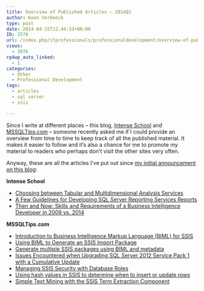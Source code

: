 ```yaml
---
title: Overview of Published Articles – 2014Q1
author: Koen Verbeeck
type: post
date: 2014-04-15T12:44:53+00:00
ID: 2576
url: /index.php/itprofessionals/professionaldevelopment/overview-of-published-articles-2014q1/
views:
  - 3976
rp4wp_auto_linked:
  - 1
categories:
  - Other
  - Professional Development
tags:
  - articles
  - sql server
  - ssis

---
```

Since I write at different places &#8211; this blog, [Intense School][1] and [MSSQLTips.com][2] &#8211; someone recently asked me if I could provide an overview from time to time to keep track of all the published material. It makes it easier to follow and it&#8217;s also a chance for me to promote my material to readers who perhaps don&#8217;t visit the other sites very often.

Anyway, these are all the articles I&#8217;ve put out since [my initial announcement on this blog][3]:

**Intense School**

  * [Choosing between Tabular and Multidimensional Analysis Services][4]
  * [A Few Guidelines for Developing SQL Server Reporting Services Reports][5]
  * [Then and Now: Skills and Requirements of a Business Intelligence Developer in 2009 vs. 2014][6]

**MSSQLTips.com**

  * [Introduction to Business Intelligence Markup Language (BIML) for SSIS][7]
  * [Using BIML to Generate an SSIS Import Package][8]
  * [Generate multiple SSIS packages using BIML and metadata][9]
  * [Issues Encountered when Upgrading SQL Server 2012 Service Pack 1 with a Cumulative Update][10]
  * [Managing SSIS Security with Database Roles][11]
  * [Using hash values in SSIS to determine when to insert or update rows][12]
  * [Simple Text Mining with the SSIS Term Extraction Component][13]

 [1]: http://www.intenseschool.com/
 [2]: http://www.mssqltips.com/
 [3]: /index.php/itprofessionals/professionaldevelopment/the-times-they-are-a/
 [4]: http://resources.intenseschool.com/choosing-between-tabular-and-multidimensional-analysis-services/
 [5]: http://resources.intenseschool.com/a-few-guidelines-for-developing-reporting-services-reports/
 [6]: http://resources.intenseschool.com/then-now-skills-requir-business-intell-dev-2009-2014/
 [7]: http://www.mssqltips.com/sqlservertip/3094/introduction-to-business-intelligence-markup-language-(biml)-for-ssis/
 [8]: http://www.mssqltips.com/sqlservertip/3115/using-biml-to-generate-an-ssis-import-package/
 [9]: http://www.mssqltips.com/sqlservertip/3124/generate-multiple-ssis-packages-using-biml-and-metadata/
 [10]: http://www.mssqltips.com/sqlservertip/3125/issues-encountered-when-upgrading-sql-server-2012-service-pack-1-with-a-cumulative-update/
 [11]: http://www.mssqltips.com/sqlservertip/3153/managing-ssis-security-with-database-roles/
 [12]: http://www.mssqltips.com/sqlservertip/3170/using-hash-values-in-ssis-to-determine-when-to-insert-or-update-rows/
 [13]: http://www.mssqltips.com/sqlservertip/3194/simple-text-mining-with-the-ssis-term-extraction-component/